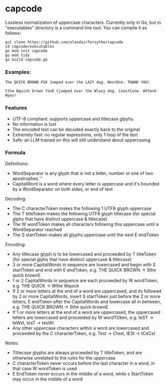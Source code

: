 # capcode
Lossless normalization of uppercase characters.
Currently only in Go, but in "executables" directory is a command line tool. You can compile it as follows:
```
git clone https://github.com/alasdairforsythe/capcode
cd capcode/executables
go mod init capcode
go mod tidy
go build capcode.go
```

### Examples:
```
The QUICK BROWN FOX Jumped over the LAZY dog. NextOne. THANK YOU!
```
```
Cthe Bquick brown foxE Cjumped over the Wlazy dog. CnextCone. Wthank Wyou!
```

### Features

- UTF-8 compliant: supports uppercase and titlecase glpyhs
- No information is lost
- The encoded text can be decoded exactly back to the original
- Extremely fast: no regular expressions, only 1 loop of the text
- Safe: an LLM trained on this will still understand about uppercasing

### Formula

Definitions:
- WordSeparator is any glyph that is not a letter, number or one of two apostrophes '’
- CapitalWord is a word where every letter is uppercase and it's bounded by a WordSeparator on both sides, or end of text

Decoding:
- The C characterToken makes the following 1 UTF8 glyph uppercase
- The T titleToken makes the following UTF8 glyph titlecase (for special glphs that have distinct uppercase & titlecase)
- The W wordToken makes all characters following this uppercase until a WordSeparator reached
- The S startToken makes all glyphs uppercase until the next E endToken

Encoding:
- Any titlecase glyph is to be lowercased and proceeded by T titleToken (for special glphs that have distinct uppercase & titlecase)
- 3 or more CapitalWords in sequence are lowercased and begin with S startToken and end with E endToken, e.g. THE QUICK BROWN -> Sthe quick brownE
- 1 or 2 CapitalWords in sequence are each proceeded by W wordToken, e.g. THE QUICK -> Wthe Wquick
- If 2 or more letters at the end of a word are uppercased, and its followed by 2 or more CapitalWords, insert S startToken just before the 2 or more letters, E endToken after the CapitalWords and lowercase all in between, e.g. THE QUICK BROWN -> Sthe quick brownE
- If 1 or more letters at the end of a word are uppercased, the uppercased letters are lowercased and proceeded by W wordTOken, e.g. teST -> teWst, tesT -> tesWt
- Any other uppercase characters within a word are lowercased and proceeded by the C characterToken, e.g. Test -> Ctest, tESt -> tCeCst

Notes:
- Titlecase glyphs are always proceeded by T titleToken, and are otherwise unrelated to the rules for the uppercase
- C characterToken never occurs before the last character in a word, in that case W wordToken is used
- E EndToken never occurs in the middle of a word, while s StartToken may occur in the middle of a word

